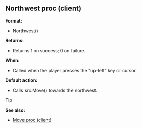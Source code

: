 ## Northwest proc (client)

**Format:**
+   Northwest()
<!-- -->
**Returns:**
+   Returns 1 on success; 0 on failure.
<!-- -->
**When:**
+   Called when the player presses the "up-left" key or cursor.
<!-- -->
**Default action:**
+   Calls src.Move() towards the northwest.

> [!TIP] 
> **See also:**
> +   [Move proc (client)](/ref/client/proc/Move.md) <!-- -->